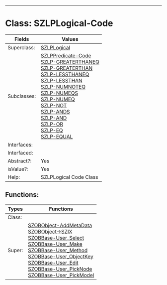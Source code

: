 ---------

# Class:	SZLPLogical-Code

| Fields | Values |
| --------- | --------- |
| Superclass: | [SZLPLogical](SZLPLogical.html) |
| Subclasses: | [SZLPPredicate-Code](SZLPPredicate-Code.html) <br> [SZLP-GREATERTHANEQ](SZLP-GREATERTHANEQ.html) <br> [SZLP-GREATERTHAN](SZLP-GREATERTHAN.html) <br> [SZLP-LESSTHANEQ](SZLP-LESSTHANEQ.html) <br> [SZLP-LESSTHAN](SZLP-LESSTHAN.html) <br> [SZLP-NUMNOTEQ](SZLP-NUMNOTEQ.html) <br> [SZLP-NUMEQS](SZLP-NUMEQS.html) <br> [SZLP-NUMEQ](SZLP-NUMEQ.html) <br> [SZLP-NOT](SZLP-NOT.html) <br> [SZLP-ANDS](SZLP-ANDS.html) <br> [SZLP-AND](SZLP-AND.html) <br> [SZLP-OR](SZLP-OR.html) <br> [SZLP-EQ](SZLP-EQ.html) <br> [SZLP-EQUAL](SZLP-EQUAL.html) |
| Interfaces: |  |
| Interfaced: |  |
| Abstract?: | Yes |
| isValue?: | Yes |
| Help: | SZLPLogical Code Class |


## Functions:

| Types | Functions |
| --------- | --------- |
| Class: |  |
| Super: | [SZOBObject-AddMetaData](SZOBObject.html) <br> [SZOBObject->SZIX](SZOBObject.html) <br> [SZOBBase-User_Select](SZOBBase.html) <br> [SZOBBase-User_Make](SZOBBase.html) <br> [SZOBBase-User_Method](SZOBBase.html) <br> [SZOBBase-User_ObjectKey](SZOBBase.html) <br> [SZOBBase-User_Edit](SZOBBase.html) <br> [SZOBBase-User_PickNode](SZOBBase.html) <br> [SZOBBase-User_PickModel](SZOBBase.html) |



